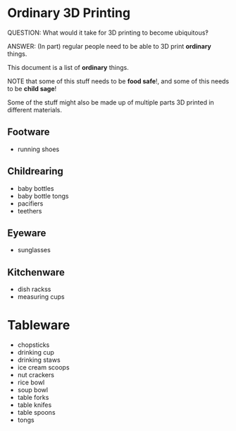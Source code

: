 # Ordinary 3D Printing

QUESTION: What would it take for 3D printing to become ubiquitous‽

ANSWER: (In part) regular people need to be able to 3D print **ordinary** things.

This document is a list of **ordinary** things.

NOTE that some of this stuff needs to be **food safe**!, and some of this needs to be **child sage**!

Some of the stuff might also be made up of multiple parts 3D printed in different materials.


## Footware

* running shoes

## Childrearing

* baby bottles
* baby bottle tongs
* pacifiers
* teethers

## Eyeware

* sunglasses

## Kitchenware

* dish rackss
* measuring cups

# Tableware

* chopsticks
* drinking cup
* drinking staws
* ice cream scoops
* nut crackers 
* rice bowl
* soup bowl
* table forks
* table knifes
* table spoons
* tongs
